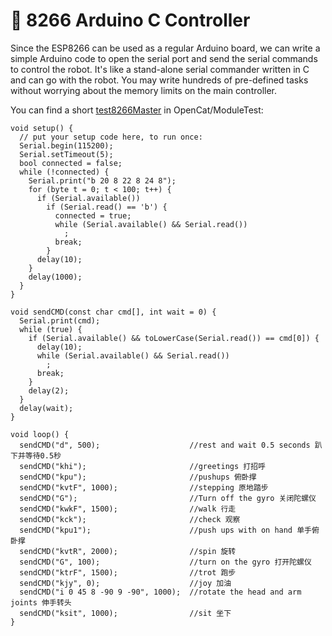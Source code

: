 # 🦎 8266 Arduino C Controller

Since the ESP8266 can be used as a regular Arduino board, we can write a simple Arduino code to open the serial port and send the serial commands to control the robot. It's like a stand-alone serial commander written in C and can go with the robot. You may write hundreds of pre-defined tasks without worrying about the memory limits on the main controller.&#x20;

You can find a short [test8266Master](https://github.com/PetoiCamp/OpenCat/tree/main/ModuleTests/test8266Master) in OpenCat/ModuleTest:

```clike
void setup() {
  // put your setup code here, to run once:
  Serial.begin(115200);
  Serial.setTimeout(5);
  bool connected = false;
  while (!connected) {
    Serial.print("b 20 8 22 8 24 8");
    for (byte t = 0; t < 100; t++) {
      if (Serial.available())
        if (Serial.read() == 'b') {
          connected = true;
          while (Serial.available() && Serial.read())
            ;
          break;
        }
      delay(10);
    }
    delay(1000);
  }
}

void sendCMD(const char cmd[], int wait = 0) {
  Serial.print(cmd);
  while (true) {
    if (Serial.available() && toLowerCase(Serial.read()) == cmd[0]) {
      delay(10);
      while (Serial.available() && Serial.read())
        ;
      break;
    }
    delay(2);
  }
  delay(wait);
}

void loop() {
  sendCMD("d", 500);                    //rest and wait 0.5 seconds 趴下并等待0.5秒
  sendCMD("khi");                       //greetings 打招呼
  sendCMD("kpu");                       //pushups 俯卧撑
  sendCMD("kvtF", 1000);                //stepping 原地踏步
  sendCMD("G");                         //Turn off the gyro 关闭陀螺仪
  sendCMD("kwkF", 1500);                //walk 行走
  sendCMD("kck");                       //check 观察
  sendCMD("kpu1");                      //push ups with on hand 单手俯卧撑
  sendCMD("kvtR", 2000);                //spin 旋转
  sendCMD("G", 100);                    //turn on the gyro 打开陀螺仪
  sendCMD("ktrF", 1500);                //trot 跑步
  sendCMD("kjy", 0);                    //joy 加油
  sendCMD("i 0 45 8 -90 9 -90", 1000);  //rotate the head and arm joints 伸手转头
  sendCMD("ksit", 1000);                //sit 坐下
}
```
